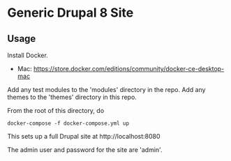 # Generic Drupal 8 Site

## Usage
Install Docker.
* Mac: https://store.docker.com/editions/community/docker-ce-desktop-mac

Add any test modules to the 'modules' directory in the repo.
Add any themes to the 'themes' directory in this repo.

From the root of this directory, do
```
docker-compose -f docker-compose.yml up
```
This sets up a full Drupal site at http://localhost:8080

The admin user and password for the site are 'admin'.

